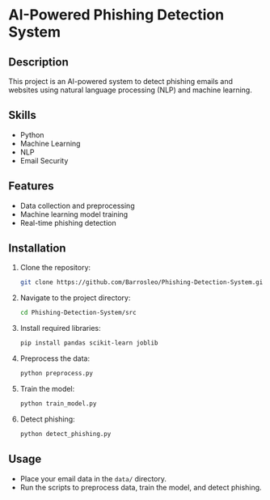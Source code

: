 # AI-Powered Phishing Detection System

## Description
This project is an AI-powered system to detect phishing emails and websites using natural language processing (NLP) and machine learning.

## Skills
- Python
- Machine Learning
- NLP
- Email Security

## Features
- Data collection and preprocessing
- Machine learning model training
- Real-time phishing detection

## Installation
1. Clone the repository:
    ```bash
    git clone https://github.com/Barrosleo/Phishing-Detection-System.git
    ```
2. Navigate to the project directory:
    ```bash
    cd Phishing-Detection-System/src
    ```
3. Install required libraries:
    ```bash
    pip install pandas scikit-learn joblib
    ```
4. Preprocess the data:
    ```bash
    python preprocess.py
    ```
5. Train the model:
    ```bash
    python train_model.py
    ```
6. Detect phishing:
    ```bash
    python detect_phishing.py
    ```

## Usage
- Place your email data in the `data/` directory.
- Run the scripts to preprocess data, train the model, and detect phishing.
